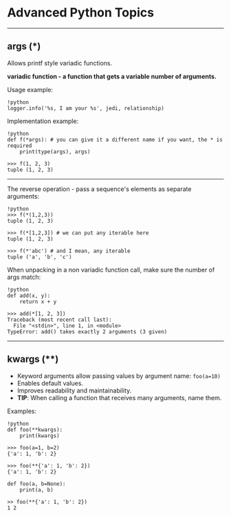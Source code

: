 
# Advanced Python Topics

---

## args (*)

Allows printf style variadic functions.

**variadic function - a function that gets a variable number of arguments.**


Usage example:

	!python
	logger.info('%s, I am your %s', jedi, relationship)

Implementation example:

	!python
	def f(*args): # you can give it a different name if you want, the * is required
		print(type(args), args)

	>>> f(1, 2, 3)
	tuple (1, 2, 3)

---

The reverse operation - pass a sequence's elements as separate arguments:

	!python
	>>> f(*(1,2,3))
	tuple (1, 2, 3)

    >>> f(*[1,2,3]) # we can put any iterable here
	tuple (1, 2, 3)

    >>> f(*'abc') # and I mean, any iterable
	tuple ('a', 'b', 'c')

When unpacking in a non variadic function call, make sure the number of args match:

	!python
	def add(x, y):
		return x + y

	>>> add(*[1, 2, 3])
	Traceback (most recent call last):
      File "<stdin>", line 1, in <module>
    TypeError: add() takes exactly 2 arguments (3 given)

---

## kwargs (\*\*)

* Keyword arguments allow passing values by argument name: `foo(a=10)`
* Enables default values.
* Improves readability and maintainability.
* **TIP**: When calling a function that receives many arguments, name them.

Examples:

	!python
	def foo(**kwargs):
		print(kwargs)

	>>> foo(a=1, b=2)
	{'a': 1, 'b': 2}

	>>> foo(**{'a': 1, 'b': 2})
    {'a': 1, 'b': 2}

	def foo(a, b=None):
		print(a, b)

    >> foo(**{'a': 1, 'b': 2})
	1 2
